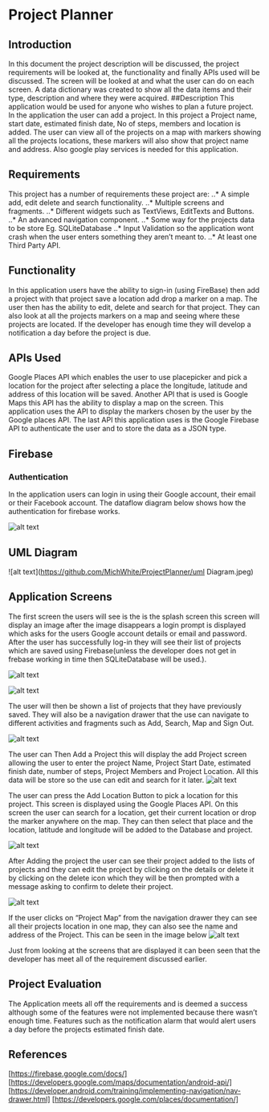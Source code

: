 

# Project Planner 


## Introduction
In this document the project description will be discussed, the project requirements will be looked at, the functionality and finally APIs used will be discussed. The screen will be looked at and what the user can do on each screen. A data dictionary was created to show all the data items and their type, description and where they were acquired. 
##Description
This application would be used for anyone who wishes to plan a future project. In the application the user can add a project. In this project a Project name, start date, estimated finish date, No of steps, members and location is added. The user can view all of the projects on a map with markers showing all the projects locations, these markers will also show that project name and address. Also google play services is needed for this application.
## Requirements
This project has a number of requirements these project are:
..* A simple add, edit delete and search functionality. 
..* Multiple screens and fragments.
..* Different widgets such as TextViews, EditTexts and Buttons.
..* An advanced navigation component.
..* Some way for the projects data to be store Eg. SQLiteDatabase
..* Input Validation so the application wont crash when the user enters something they aren’t meant to.
..* At least one Third Party API.
## Functionality
In this application users have the ability to sign-in (using FireBase)  then add a project with that project save a location add drop a marker on a map. The user then has the ability to edit, delete and search for that project. They can also look at all the projects markers on a map and seeing where these projects are located. If the developer has enough time they will develop a notification a day before the project is due.
## APIs Used
Google Places API which enables the user to use placepicker and pick a location for the project after selecting a place the longitude, latitude and address of this location will be saved.
Another API that is used is Google Maps this API has the ability to display a map on the screen. This application uses the API to display the markers chosen by the user by the Google places API.
The last API this application uses is the Google Firebase API to authenticate the user and to store the data as a JSON type.
## Firebase
### Authentication  
In the application users can login in using their Google account, their email or their Facebook account. The dataflow diagram below shows how the authentication for firebase works.

![alt text](https://github.com/MichWhite/ProjectPlanner/diagram.jpeg)

## UML Diagram 

![alt text](https://github.com/MichWhite/ProjectPlanner/uml Diagram.jpeg)




## Application Screens
The first screen the users will see is the is the splash screen this screen will display an image after the image disappears a login prompt is displayed which asks for the users Google account details or email and password. After the user has successfully log-in they will see their list of projects which are saved using Firebase(unless the developer does not get in frebase working in time then SQLiteDatabase will be used.).


  
![alt text](https://github.com/MichWhite/ProjectPlanner/splash-screen.jpeg)

![alt text](https://github.com/MichWhite/ProjectPlanner/login.jpeg)


	
The user will then be shown a list of projects that they have previously saved. They will also be a navigation drawer that the use can navigate to different activities and fragments such as Add, Search, Map and Sign Out.

![alt text](https://github.com/MichWhite/ProjectPlanner/drawer.jpeg)

The user can Then Add a Project this will display the add Project screen allowing the user to enter the project Name, Project Start Date, estimated finish date, number of steps, Project Members and Project Location. All this data will be store so the use can edit and search for it later. 
 ![alt text](https://github.com/MichWhite/ProjectPlanner/add.jpeg)

The user can press the Add Location Button to pick a location for this project. This screen is displayed using the Google Places API. On this screen the user can search for a location, get their current location or drop the marker anywhere on the map. They can then select that place and the location, latitude and longitude will be added to the Database and project.
 
![alt text](https://github.com/MichWhite/ProjectPlanner/map.jpeg)


After Adding the project the user can see their project added to the lists of projects and they can edit the project by clicking on the details or delete it by clicking on the delete icon which they will be then prompted with a message asking to confirm to delete their project.

![alt text](https://github.com/MichWhite/ProjectPlanner/list.jpeg)



 



If the user clicks on “Project Map” from the navigation drawer they can see all their projects location in one map, they can also see the name and address of the Project. This can be seen in the image below
![alt text](https://github.com/MichWhite/ProjectPlanner/add-to-map.jpeg)

 
Just from looking at the screens that are displayed it can been seen that the developer has meet all of the requirement discussed earlier.



## Project Evaluation
The Application meets all off the requirements and is deemed a success although some of the features were not implemented because there wasn’t enough time. Features such as the notification alarm that would alert users a day before the projects estimated finish date.

## References
[https://firebase.google.com/docs/]
[https://developers.google.com/maps/documentation/android-api/]
[https://developer.android.com/training/implementing-navigation/nav-drawer.html]
[https://developers.google.com/places/documentation/]

